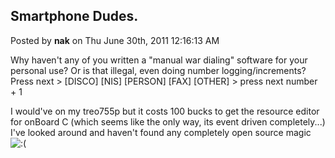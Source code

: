 ## Smartphone Dudes.
Posted by **nak** on Thu June 30th, 2011 12:16:13 AM

Why haven't any of you written a &quot;manual war dialing&quot; software for your personal use? Or is that illegal, even doing number logging/increments? Press next &gt; [DISCO] [NIS] [PERSON] [FAX] [OTHER] &gt; press next number + 1

I would've on my treo755p but it costs 100 bucks to get the resource editor for onBoard C (which seems like the only way, its event driven completely...)  I've looked around and haven't found any completely open source magic <!-- s:( --><img src="{SMILIES_PATH}/icon_e_sad.gif" alt=":(" title="Sad" /><!-- s:( -->

